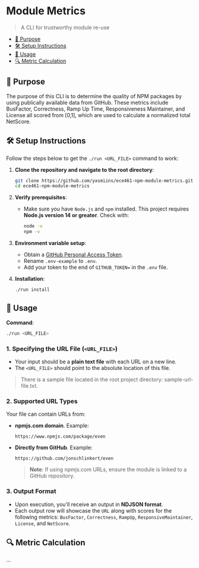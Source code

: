 # Module Metrics

> A CLI for trustworthy module re-use

<!-- toc -->
- [🎯 Purpose](#-purpose)
- [🛠 Setup Instructions](#-setup-instructions)
- [📖 Usage](#-usage)
- [🔍 Metric Calculation](#-metric-calculation)
<!-- tocstop -->

## 🎯 Purpose
The purpose of this CLI is to determine the quality of NPM packages by using publically available data from GitHub. These metrics include BusFactor, Correctness, Ramp Up Time, Responsiveness Maintainer, and License all scored from [0,1], which are used to calculate a normalized total NetScore.

## 🛠 Setup Instructions
Follow the steps below to get the `./run <URL_FILE>` command to work:

1. **Clone the repository and navigate to the root directory**:
    ```bash
    git clone https://github.com/yasmiins/ece461-npm-module-metrics.git
    cd ece461-npm-module-metrics
    ```

2. **Verify prerequisites**:
    - Make sure you have `Node.js` and `npm` installed. This project requires **Node.js version 14 or greater**. Check with:
        ```bash
        node -v
        npm -v
        ```

3. **Environment variable setup**:
    - Obtain a [GitHub Personal Access Token](https://docs.github.com/en/authentication/keeping-your-account-and-data-secure/managing-your-personal-access-tokens#creating-a-personal-access-token-classic).
    - Rename `.env-example` to `.env`.
    - Add your token to the end of `GITHUB_TOKEN=` in the `.env` file.

4. **Installation**:
    ```bash
    ./run install
    ```
## 🚀 Usage

**Command**:

```bash
./run <URL_FILE>
```

### 1. Specifying the URL File (`<URL_FILE>`)

- Your input should be a **plain text file** with each URL on a new line.
- The `<URL_FILE>` should point to the absolute location of this file.
> There is a sample file located in the root project directory: sample-url-file.txt. 
### 2. Supported URL Types

Your file can contain URLs from:

- **npmjs.com domain**. Example:
    ```
    https://www.npmjs.com/package/even
    ```
- **Directly from GitHub**. Example:
    ```plaintext
    https://github.com/jonschlinkert/even
    ```

    > **Note**: If using npmjs.com URLs, ensure the module is linked to a GitHub repository.

### 3. Output Format

- Upon execution, you'll receive an output in **NDJSON format**.
- Each output row will showcase the `URL` along with scores for the following metrics: `BusFactor`, `Correctness`, `RampUp`, `ResponsiveMaintainer`, `License`, and `NetScore`.


## 🔍 Metric Calculation
...


